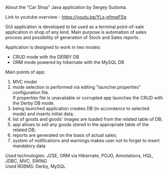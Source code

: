 About the "Car Shop" Java application by Sergey Sudoma.

Link to youtube overview - https://youtu.be/YLs-pfmwFSg

GUI application is developed to be used as a terminal point-of-sale application in shop of any kind.
Main purpose is automation of sales process and possibility of generation of Stock and Sales reports .

Application is designed to work in two modes:
- CRUD mode with the DERBY DB
- ORM mode powered by hibernate with the MySQL DB

Main points of app:
1. MVC model  
2. mode selection is performed via editing "launcher.properties" configuration file.     
   If properties file is unavailable or corrupted app launches the CRUD with the Derby DB mode.  
3. being launched application creates DB (in accordance to selected mode) and inserts initial data;  
4. list of goods and goods' images are loaded from the related table of DB;  
5. app allows to sell any goods stored in the appropriate table of the related DB;  
6. reports are generated on the basis of actual sales;      
7. system of notifications and warnings makes user not to forget to insert mandatory data  

Used technologies: J2SE, ORM via Hibernate, POJO, Annotations, HQL, JDBC, MVC, SWING   
Used RDBMS: Derby, MySQL  
